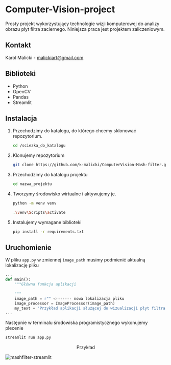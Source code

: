 # Computer-Vision-project
Prosty projekt wykorzystujący technologie wizji komputerowej do analizy obrazu płyt filtra zaciernego. Niniejsza praca jest projektem zaliczeniowym.

## Kontakt

Karol Malicki - malickiart@gmail.com

## Biblioteki
- Python
- OpenCV
- Pandas
- Streamlit

## Instalacja
1. Przechodzimy do katalogu, do którego chcemy sklonować repozytorium.
   ```sh
   cd /sciezka_do_katalogu
   ```
2. Klonujemy repozytorium
   ```sh
   git clone https://github.com/k-malicki/ComputerVision-Mash-filter.git
   ```
3. Przechodzimy do katalogu projektu
   ```sh
   cd nazwa_projektu
   ```
4. Tworzymy środowisko wirtualne i aktywujemy je.
   ```sh
   python -m venv venv
   ```
   ```sh
   .\venv\Scripts\activate
   ```
5. Instalujemy wymagane biblioteki
   ```sh
   pip install -r requirements.txt
   ```

## Uruchomienie
W pliku `app.py` w zmiennej `image_path` musimy podmienić aktualną lokalizację pliku
```py
...
def main():
    """Główna funkcja aplikacji
    
    """
    image_path = r"" <------- nowa lokalizacja pliku
    image_processor = ImageProcessor(image_path)
    my_text = "Przykład aplikacji służącej do wizualizacji płyt filtra zaciernego oraz monitorowanie nieprawidłowości."
...
```


Następnie w terminalu środowiska programistycznego wykonujemy plecenie

```sh
streamlit run app.py
```



<p align="center">
Przykład
</p>

![mashfilter-streamlit](https://github.com/k-malicki/ComputerVision-Mash-filter/assets/141445691/28043a86-5035-46cf-b52f-ebb9c87c8557)
